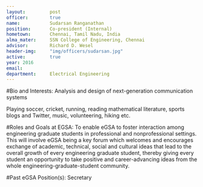 ```yaml
---
layout:     	post
officer:        true
name:     	 	Sudarsan Ranganathan
position: 		Co-president (Internal)
hometown: 		Chennai, Tamil Nadu, India
alma_mater: 	SSN College of Engineering, Chennai
advisor: 		Richard D. Wesel
header-img: 	"img/officers/sudarsan.jpg"
active: 		true
year: 2016
email: 			
department: 	Electrical Engineering
---
```


#Bio and Interests:
Analysis and design of next-generation communication systems

Playing soccer, cricket, running, reading mathematical literature, sports blogs and Twitter, music, volunteering, hiking etc.

#Roles and Goals at EGSA:
To enable eGSA to foster interaction among engineering graduate students in professional and nonprofessional settings. This will involve eGSA being a key forum which welcomes and encourages exchange of academic, technical, social and cultural ideas that lead to the overall growth of every engineering graduate student, thereby giving every student an opportunity to take positive and career-advancing ideas from the whole engineering-graduate-student community.

#Past eGSA Position(s):
Secretary
